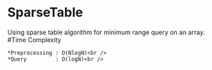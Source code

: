 # SparseTable
Using sparse table algorithm for minimum range query on an array.<br />
#Time Complexity<br />

    *Preprocessing : O(NlogN)<br />
    *Query         : O(logN)<br />
